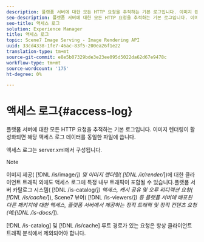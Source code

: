 ```yaml
---
description: 플랫폼 서버에 대한 모든 HTTP 요청을 추적하는 기본 로그입니다. 이미지 렌더링이 활성화되면 해당 액세스 로그 데이터를 동일한 파일에 씁니다.
seo-description: 플랫폼 서버에 대한 모든 HTTP 요청을 추적하는 기본 로그입니다. 이미지 렌더링이 활성화되면 해당 액세스 로그 데이터를 동일한 파일에 씁니다.
seo-title: 액세스 로그
solution: Experience Manager
title: 액세스 로그
topic: Scene7 Image Serving - Image Rendering API
uuid: 33cd4338-1fe7-46ac-83f5-200ea26f1e22
translation-type: tm+mt
source-git-commit: e8e5b07329bde3e23ee095d5022da62d67e9478c
workflow-type: tm+mt
source-wordcount: '175'
ht-degree: 0%

---
```



# 액세스 로그{#access-log}

플랫폼 서버에 대한 모든 HTTP 요청을 추적하는 기본 로그입니다. 이미지 렌더링이 활성화되면 해당 액세스 로그 데이터를 동일한 파일에 씁니다.

액세스 로그는 server.xml에서 구성됩니다.

>[!NOTE]
>
>이미지 제공( [!DNL /is/image/*]) 및 이미지 렌더링( [!DNL /ir/render/*])에 대한 클라이언트 트래픽 외에도 액세스 로그에 특정 내부 트래픽이 포함될 수 있습니다.플랫폼 서버 카탈로그 시스템( [!DNL /is-catalog/*]) 액세스, 캐시 공유 및 오류 리디렉션 요청( [!DNL /is/cache/*]), Scene7 뷰어( [!DNL /is-viewers/*]) 등 플랫폼 서버에 배포된 다른 패키지에 대한 액세스, 플랫폼 서버에서 제공하는 정적 트래픽 및 정적 컨텐츠 요청(예:[!DNL /is-docs/*]).

[!DNL /is-catalog] 및 [!DNL /is/cache] 루트 경로가 있는 요청은 항상 클라이언트 트래픽 분석에서 제외되어야 합니다.
